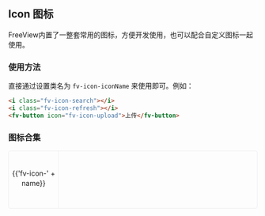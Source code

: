 <style>
	.box-demo>i {
		margin: 0 15px;
		font-size: 24px;
		color: #666666;
		vertical-align: middle;
	}
	.icon-list {
		border-radius: 4px;
		overflow: hidden;
		border: 1px solid #EEEEEE;
	}
	.icon-list:hover {
		transition: 0.2s;
		box-shadow: 0 0 5px 0 #EEEEEE;
	}
	.icon-list .item {
		float: left;
		width: 20%;
		box-sizing: content-box;
		text-align: center;
		border-right: 1px solid #EEEEEE;
		border-bottom: 1px solid #EEEEEE;
		margin-right: -1px;
		margin-bottom: -1px;
		transition: 0.2s;
	}
	.icon-list .item i {
		display: block;
		margin: 35px 0 20px;
		font-size: 40px;
		color: #666666;
		transition: 0.2s;
	}
	.icon-list .item .name {
		font-size: 14px;
		line-height: 20px;
	}
	.icon-list .item .copy {
		display: inline-block;
    	visibility: hidden;
		margin: auto;
		text-align: center;
		font-size: 14px;
		line-height: 40px;
		color: #FFFFFF;
		cursor: pointer;
		transition: 0.2s;
	}
	.icon-list:after{
		display: block;
		content: '';
		clear: both;
	}
	.icon-list .item:hover {
		background-color: #1890e7;
		border-color: #1890e7;
		color: #FFFFFF;
	}
	.icon-list .item:hover i {
		color: #FFFFFF;
	}
	.icon-list .item:hover .copy {
      visibility: visible;
	}
	.icon-list .item .copy:hover {
		color: #EEEEEE;
	}
</style>
<script>
export default {
	data() {
		return {
			iconList: [
				'info',
				'success',
				'warning',
				'error',
				'upload',
				'close',
				'search',
				'refresh',
				'next',
				'back',
				'delete',
				'edit',
				'share',
				'loading'
			],
			copyData:null,
		}
	},
	methods:{
		copySuccess(index){
			this.copyData = index 
		},
		copyError(){
			this.$message.error({
				message:'复制失败，您的浏览器不支持该功能，请使用Chrome。'
			})
		}
	}
}
</script>

## Icon 图标

FreeView内置了一整套常用的图标，方便开发使用，也可以配合自定义图标一起使用。

### 使用方法

直接通过设置类名为 `fv-icon-iconName` 来使用即可。例如：

<demo-box>

<template slot="demo">
	<i class="fv-icon-search"></i>
	<i class="fv-icon-refresh"></i>
	<fv-button type="primary" icon="fv-icon-upload">上传</fv-button>
</template>

```html
<i class="fv-icon-search"></i>
<i class="fv-icon-refresh"></i>
<fv-button icon="fv-icon-upload">上传</fv-button>
```

</demo-box>

### 图标合集

<div class="icon-list">
	<div class="item" v-for="(name,index) in iconList" :key="index">
		<i :class="'fv-icon-' + name"></i>
		<div class="name">{{'fv-icon-' + name}}</div>
		<div v-if="copyData != index" class="copy" v-clipboard="'fv-icon-' + name" @success="copySuccess(index)" @error="copyError">复制</div>
		<div v-else class="copy already">已复制</div>
	</div>
</div>